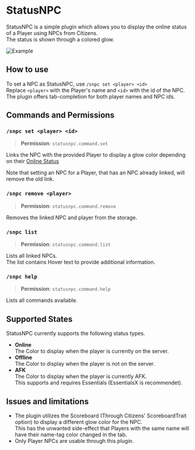 # StatusNPC
StatusNPC is a simple plugin which allows you to display the online status of a Player using NPCs from Citizens.  
The status is shown through a colored glow.

![Example](https://thumbs.gfycat.com/TenseUnsightlyAmericankestrel-size_restricted.gif)

## How to use
To set a NPC as StatusNPC, use `/snpc set <player> <id>`  
Replace `<player>` with the Player's name and `<id>` with the id of the NPC.  
The plugin offers tab-completion for both player names and NPC ids.

## Commands and Permissions

### `/snpc set <player> <id>`
> **Permission**: `statusnpc.command.set`

Links the NPC with the provided Player to display a glow color depending on their [Online Status](#supported-states)

Note that setting an NPC for a Player, that has an NPC already linked, will remove the old link.

### `/snpc remove <player>`
> **Permission**: `statusnpc.command.remove`

Removes the linked NPC and player from the storage.

### `/snpc list`
> **Permission**: `statusnpc.command.list`

Lists all linked NPCs.  
The list contains Hover text to provide additional information.

### `/snpc help`
> **Permission**: `statusnpc.command.help`

Lists all commands available.

## Supported States
StatusNPC currently supports the following status types.

- **Online**  
The Color to display when the player is currently on the server.
- **Offline**  
The Color to display when the player is not on the server.
- **AFK**  
The Color to display when the player is currently AFK.  
This supports and requires Essentials (EssentialsX is recommendet).

## Issues and limitations
- The plugin utilizes the Scoreboard (Through Citizens' ScoreboardTrait option) to display a different glow color for the NPC.  
This has the unwanted side-effect that Players with the same name will have their name-tag color changed in the tab.
- Only Player NPCs are usable through this plugin.
